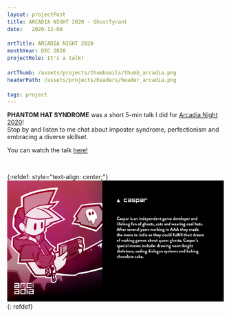 ```yaml
---
layout: projectPost
title: ARCADIA NIGHT 2020 - GhostTyrant
date:   2020-12-08

artTitle: ARCADIA NIGHT 2020
monthYear: DEC 2020
projectRole: It's a talk!

artThumb: /assets/projects/thumbnails/thumb_arcadia.png
headerPath: /assets/projects/headers/header_arcadia.png

tags: project
---
```


<b>PHANTOM HAT SYNDROME</b> was a short 5-min talk I did for [Arcadia Night 2020](https://www.arcadiadundee.com/arcadia-2020)!
<br>Stop by and listen to me chat about imposter syndrome, perfectionism and embracing a diverse skillset.

You can watch the talk [here!](https://www.youtube.com/watch?v=_J3ZzQ4Bl28&list=PLGRsT2HOxUWS7C93glUBej2vfDCPPl1BX&index=10)

<br>

{:refdef: style="text-align: center;"}
![one](/assets/projects/arcadia_0.png)
{: refdef}